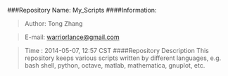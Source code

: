 ###Repository Name: My_Scripts
####Information:
> Author: Tong Zhang

> E-mail: warriorlance@gmail.com

> Time  : 2014-05-07, 12:57 CST
####Repository Description
> This repository keeps various scripts written by different languages,
> e.g. bash shell, python, octave, matlab, mathematica, gnuplot, etc.
